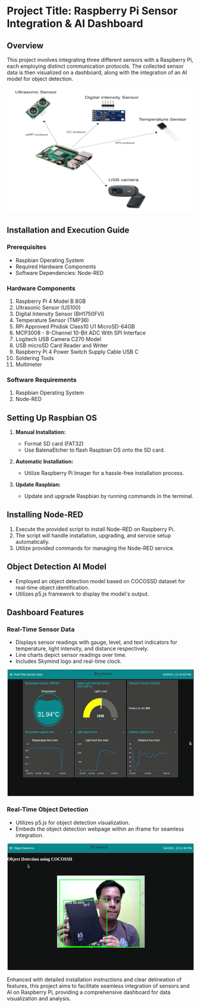 # Project Title: Raspberry Pi Sensor Integration & AI Dashboard

## Overview
This project involves integrating three different sensors with a Raspberry Pi, each employing distinct communication protocols. The collected sensor data is then visualized on a dashboard, along with the integration of an AI model for object detection.

<p align="center">
  <img width="500" height="340" src="https://github.com/fikrimusa/CDLE-Mini-Project/raw/master/Picture/Project_description.png">
</p>

## Installation and Execution Guide

### Prerequisites
- Raspbian Operating System
- Required Hardware Components
- Software Dependencies: Node-RED

### Hardware Components
1. Raspberry Pi 4 Model B 8GB
2. Ultrasonic Sensor (US100)
3. Digital Intensity Sensor (BH1750FVI)
4. Temperature Sensor (TMP36)
5. RPi Approved Phidisk Class10 U1 MicroSD-64GB
6. MCP3008 - 8-Channel 10-Bit ADC With SPI Interface
7. Logitech USB Camera C270 Model
8. USB microSD Card Reader and Writer
9. Raspberry Pi 4 Power Switch Supply Cable USB C
10. Soldering Tools
11. Multimeter

### Software Requirements
1. Raspbian Operating System
2. Node-RED

## Setting Up Raspbian OS

1. **Manual Installation:**
   - Format SD card (FAT32)
   - Use BalenaEtcher to flash Raspbian OS onto the SD card.

2. **Automatic Installation:**
   - Utilize Raspberry Pi Imager for a hassle-free installation process.

3. **Update Raspbian:**
   - Update and upgrade Raspbian by running commands in the terminal.

## Installing Node-RED

1. Execute the provided script to install Node-RED on Raspberry Pi.
2. The script will handle installation, upgrading, and service setup automatically.
3. Utilize provided commands for managing the Node-RED service.

## Object Detection AI Model

- Employed an object detection model based on COCOSSD dataset for real-time object identification.
- Utilizes p5.js framework to display the model's output.

## Dashboard Features

### Real-Time Sensor Data

- Displays sensor readings with gauge, level, and text indicators for temperature, light intensity, and distance respectively.
- Line charts depict sensor readings over time.
- Includes Skymind logo and real-time clock.

<p align="center">
  <img width="500" height="340" src="https://github.com/fikrimusa/CDLE-Mini-Project/raw/master/Picture/Step-by-step (1).png">
</p>

### Real-Time Object Detection

- Utilizes p5.js for object detection visualization.
- Embeds the object detection webpage within an iframe for seamless integration.

<p align="center">
  <img width="500" height="340" src="https://github.com/fikrimusa/CDLE-Mini-Project/raw/master/Picture/Step-by-step (5).png">
</p>

Enhanced with detailed installation instructions and clear delineation of features, this project aims to facilitate seamless integration of sensors and AI on Raspberry Pi, providing a comprehensive dashboard for data visualization and analysis.
